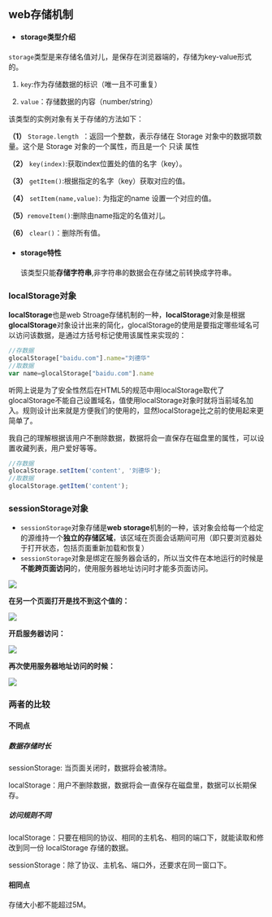 ## web存储机制

- #### storage类型介绍

`storage`类型是来存储名值对儿，是保存在浏览器端的，存储为key-value形式的。

1. `key`:作为存储数据的标识（唯一且不可重复） 

2. `value`：存储数据的内容（number/string）

该类型的实例对象有关于存储的方法如下：

 **（1）**   `Storage.length `：返回一个整数，表示存储在 Storage 对象中的数据项数量。这个是 Storage 对象的一个属性，而且是一个 只读 属性

 **（2）** `key(index)`:获取index位置处的值的名字（key）。

 **（3）** `getItem()`:根据指定的名字（key）获取对应的值。

 **（4）**  `setItem(name,value)`: 为指定的name 设置一个对应的值。

 **（5）**`removeItem()`:删除由name指定的名值对儿。

 **（6）** `clear()`：删除所有值。

- #### storage特性

   该类型只能**存储字符串**,非字符串的数据会在存储之前转换成字符串。

### localStorage对象

**localStorage**也是web Stroage存储机制的一种，**localStorage**对象是根据**glocalStorage**对象设计出来的简化，glocalStorage的使用是要指定哪些域名可以访问该数据，是通过方括号标记使用该属性来实现的：

``` javascript
//存数据
glocalStorage["baidu.com"].name="刘德华"
//取数据
var name=glocalStorage["baidu.com"].name
```

听网上说是为了安全性然后在HTML5的规范中用localStorage取代了glocalStorage不能自己设置域名，值使用localStorage对象时就将当前域名加入。规则设计出来就是方便我们的使用的，显然localStorage比之前的使用起来更简单了。

我自己的理解根据该用户不删除数据，数据将会一直保存在磁盘里的属性，可以设置收藏列表，用户爱好等等。

``` javascript
//存数据
glocalStorage.setItem('content', '刘德华');
//取数据
glocalStorage.getItem('content');
```

### sessionStorage对象

- `sessionStorage`对象存储是**web storage**机制的一种，该对象会给每一个给定的源维持一个**独立的存储区域**，该区域在页面会话期间可用（即只要浏览器处于打开状态，包括页面重新加载和恢复）
- `sessionStorage`对象是绑定在服务器会话的，所以当文件在本地运行的时候是**不能跨页面访问**的，使用服务器地址访问时才能多页面访问。

![](https://user-gold-cdn.xitu.io/2020/5/19/1722abf9c09d6630?w=1259&h=834&f=png&s=88928)

**在另一个页面打开是找不到这个值的：**

![](https://user-gold-cdn.xitu.io/2020/5/19/1722ac025f323eee?w=1259&h=834&f=png&s=86314)

**开启服务器访问：**

![](https://user-gold-cdn.xitu.io/2020/5/19/1722aab01f5bd8ff?w=980&h=803&f=png&s=76888)

**再次使用服务器地址访问的时候：**

![](https://user-gold-cdn.xitu.io/2020/5/19/1722ac31cf81bbce?w=1162&h=834&f=png&s=81781)

### 两者的比较

#### 不同点

##### 数据存储时长

sessionStorage: 当页面关闭时，数据将会被清除。

localStorage：用户不删除数据，数据将会一直保存在磁盘里，数据可以长期保存。

##### 访问规则不同

 localStorage：只要在相同的协议、相同的主机名、相同的端口下，就能读取和修改到同一份 localStorage 存储的数据。

 sessionStorage：除了协议、主机名、端口外，还要求在同一窗口下。

#### 相同点

存储大小都不能超过5M。

